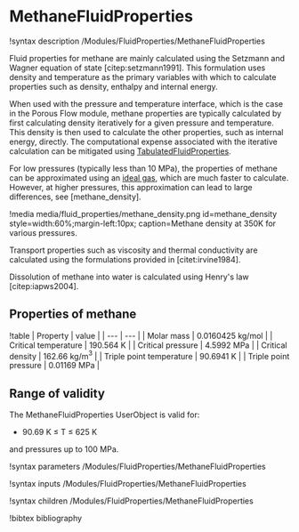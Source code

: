 # MethaneFluidProperties

!syntax description /Modules/FluidProperties/MethaneFluidProperties

Fluid properties for methane are mainly calculated using the Setzmann and Wagner equation of state
[citep:setzmann1991]. This formulation uses density and temperature as the primary variables with
which to calculate properties such as density, enthalpy and internal energy.

When used with the pressure and temperature interface, which is the case in the Porous Flow module, methane properties are typically calculated by first calculating density iteratively for a given pressure and temperature. This density is then used to calculate the other properties, such as internal energy, directly. The computational expense associated with the iterative calculation can be mitigated using [TabulatedFluidProperties](/TabulatedFluidProperties.md).

For low pressures (typically less than 10 MPa), the properties of methane can be approximated using an [ideal gas](/IdealGasFluidPropertiesPT.md), which are much faster to calculate. However, at higher pressures, this approximation can lead to large differences, see [methane_density].

!media media/fluid_properties/methane_density.png
       id=methane_density
       style=width:60%;margin-left:10px;
       caption=Methane density at 350K for various pressures.

Transport properties such as viscosity and thermal conductivity are calculated using the formulations provided in [citet:irvine1984].

Dissolution of methane into water is calculated using Henry's law [citep:iapws2004].

## Properties of methane

!table
| Property             | value |
| --- | --- |
| Molar mass           | 0.0160425 kg/mol |
| Critical temperature | 190.564 K       |
| Critical pressure    | 4.5992 MPa        |
| Critical density     | 162.66 kg/m$^3$ |
| Triple point temperature | 90.6941 K |
| Triple point pressure | 0.01169 MPa |

## Range of validity

The MethaneFluidProperties UserObject is valid for:

- 90.69 K $\le$ T $\le$ 625 K

and pressures up to 100 MPa.

!syntax parameters /Modules/FluidProperties/MethaneFluidProperties

!syntax inputs /Modules/FluidProperties/MethaneFluidProperties

!syntax children /Modules/FluidProperties/MethaneFluidProperties

!bibtex bibliography
